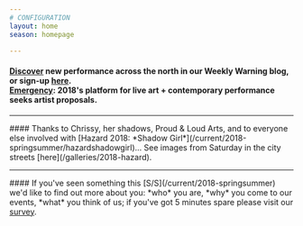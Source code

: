 ```yaml
---
# CONFIGURATION
layout: home
season: homepage

---
```

#### <a href="http://wordofwarning.posthaven.com" target="_blank">Discover</a> new performance across the north in our Weekly Warning blog, or sign-up [here](http://eepurl.com/i_Odb).<br>[Emergency](/hab/emergency): 2018's platform for live art + contemporary performance seeks artist proposals.            
<hr>               
#### Thanks to Chrissy, her shadows, Proud & Loud Arts, and to everyone else involved with [Hazard 2018: *Shadow Girl*](/current/2018-springsummer/hazardshadowgirl)… See images from Saturday in the city streets [here](/galleries/2018-hazard).          
<hr>               
#### If you've seen something this [S/S](/current/2018-springsummer) we'd like to find out more about you: *who* you are, *why* you come to our events, *what* you think of us; if you've got 5 minutes spare please visit our <a href="http://research.audiencesurveys.org/s.asp?k=152950990710" target="_blank">survey</a>.
